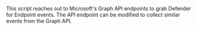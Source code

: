 This script reaches out to Microsoft's Graph API endpoints to grab Defender for Endpoint events. The API endpoint can be modified to collect similar events from the Graph API.
